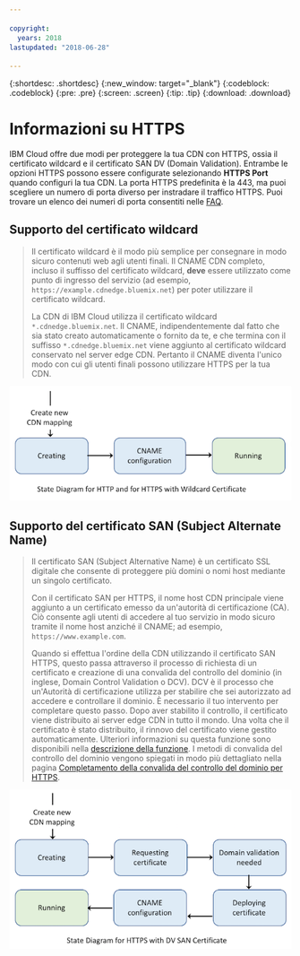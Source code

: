 ```yaml
---

copyright:
  years: 2018
lastupdated: "2018-06-28"

---
```


{:shortdesc: .shortdesc}
{:new_window: target="_blank"}
{:codeblock: .codeblock}
{:pre: .pre}
{:screen: .screen}
{:tip: .tip}
{:download: .download}

# Informazioni su HTTPS

IBM Cloud offre due modi per proteggere la tua CDN con HTTPS, ossia il certificato wildcard e il certificato SAN DV (Domain Validation). Entrambe le opzioni HTTPS possono essere configurate selezionando **HTTPS Port** quando configuri la tua CDN. La porta HTTPS predefinita è la 443, ma puoi scegliere un numero di porta diverso per instradare il traffico HTTPS. Puoi trovare un elenco dei numeri di porta consentiti nelle [FAQ](faqs.html#are-there-any-restrictions-on-what-http-and-https-port-numbers-are-allowed-for-akamai-).

## Supporto del certificato wildcard
>Il certificato wildcard è il modo più semplice per consegnare in modo sicuro contenuti web agli utenti finali. Il CNAME CDN completo, incluso il suffisso del certificato wildcard, **deve** essere utilizzato come punto di ingresso del servizio (ad esempio, `https://example.cdnedge.bluemix.net`) per poter utilizzare il certificato wildcard.
>
>La CDN di IBM Cloud utilizza il certificato wildcard `*.cdnedge.bluemix.net`. Il CNAME, indipendentemente dal fatto che sia stato creato automaticamente o fornito da te, e che termina con il suffisso `*.cdnedge.bluemix.net` viene aggiunto al certificato wildcard conservato nel server edge CDN. Pertanto il CNAME diventa l'unico modo con cui gli utenti finali possono utilizzare HTTPS per la tua CDN.

![Diagramma per HTTP e wildcard](images/state-diagram-wildcard.png)

## Supporto del certificato SAN (Subject Alternate Name)

>Il certificato SAN (Subject Alternative Name) è un certificato SSL digitale che consente di proteggere più domini o nomi host mediante un singolo certificato.
>
>Con il certificato SAN per HTTPS, il nome host CDN principale viene aggiunto a un certificato emesso da un'autorità di certificazione (CA). Ciò consente agli utenti di accedere al tuo servizio in modo sicuro tramite il nome host anziché il CNAME; ad esempio, `https://www.example.com`.
>
>Quando si effettua l'ordine della CDN utilizzando il certificato SAN HTTPS, questo passa attraverso il processo di richiesta di un certificato e creazione di una convalida del controllo del dominio (in inglese, Domain Control Validation o DCV). DCV è il processo che un'Autorità di certificazione utilizza per stabilire che sei autorizzato ad accedere e controllare il dominio. È necessario il tuo intervento per completare questo passo. Dopo aver stabilito il controllo, il certificato viene distribuito ai server edge CDN in tutto il mondo. Una volta che il certificato è stato distribuito, il rinnovo del certificato viene gestito automaticamente. Ulteriori informazioni su questa funzione sono disponibili nella [descrizione della funzione](about.html#https-protocol-support). I metodi di convalida del controllo del dominio vengono spiegati in modo più dettagliato nella pagina [Completamento della convalida del controllo del dominio per HTTPS](how-to-https.html#initial-steps-to-domain-control-validation).

![Diagramma per HTTPS con certificato SAN](images/state-diagram-san.png)
